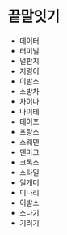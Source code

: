 # 끝말잇기

* 데이터
* 터미널
* 널판지
* 지렁이
* 이발소
* 소방차
* 차이나
* 나이테
* 테이프
* 프랑스
* 스웨덴
* 덴마크
* 크록스
* 스타일
* 일개미
* 미나리
* 이발소
* 소나기
* 기러기